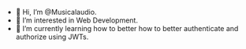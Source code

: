 - 👋 Hi, I’m @Musicalaudio.
- 👀 I’m interested in Web Development.
- 🌱 I’m currently learning how to better how to better authenticate and authorize using JWTs.
